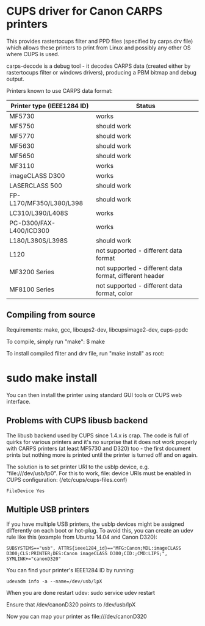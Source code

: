 CUPS driver for Canon CARPS printers
====================================

This provides rastertocups filter and PPD files (specified by carps.drv file) which
allows these printers to print from Linux and possibly any other OS where CUPS is used.

carps-decode is a debug tool - it decodes CARPS data (created either by rastertocups
filter or windows drivers), producing a PBM bitmap and debug output.

Printers known to use CARPS data format:

Printer type (IEEE1284 ID)	| Status
--------------------------------|--------------------------------------------------------
MF5730				| works
MF5750				| should work
MF5770				| should work
MF5630				| should work
MF5650				| should work
MF3110				| works
imageCLASS D300			| works
LASERCLASS 500			| should work
FP-L170/MF350/L380/L398		| should work
LC310/L390/L408S		| works
PC-D300/FAX-L400/ICD300		| works
L180/L380S/L398S		| should work
L120				| not supported - different data format
MF3200 Series			| not supported - different data format, different header
MF8100 Series			| not supported - different data format, color

Compiling from source
---------------------
Requirements: make, gcc, libcups2-dev, libcupsimage2-dev, cups-ppdc

To compile, simply run "make":
 $ make

To install compiled filter and drv file, run "make install" as root:
 # sudo make install

You can then install the printer using standard GUI tools or CUPS web interface.


Problems with CUPS libusb backend
---------------------------------
The libusb backend used by CUPS since 1.4.x is crap. The code is full of quirks for
various printers and it's no surprise that it does not work properly with CARPS printers
(at least MF5730 and D320) too - the first document prints but nothing more is printed until the
printer is turned off and on again.

The solution is to set printer URI to the usblp device, e.g. "file:///dev/usb/lp0".
For this to work, file: device URIs must be enabled in CUPS configuration:
(/etc/cups/cups-files.conf)

    FileDevice Yes


Multiple USB printers
---------------------

If you have multiple USB printers, the usblp devices might be assigned differently on each boot or hot-plug. To avoid this, you can create an udev rule like this (example from Ubuntu 14.04 and Canon D320):

    SUBSYSTEMS=="usb", ATTRS{ieee1284_id}=="MFG:Canon;MDL:imageCLASS D300;CLS:PRINTER;DES:Canon imageCLASS D300;CID:;CMD:LIPS;", SYMLINK+="canonD320"


You can find your printer's IEEE1284 ID by running:

    udevadm info -a --name=/dev/usb/lpX

When you are done restart udev:
    sudo service udev restart

Ensure that /dev/canonD320 points to /dev/usb/lpX

Now you can map your printer as file:///dev/canonD320
